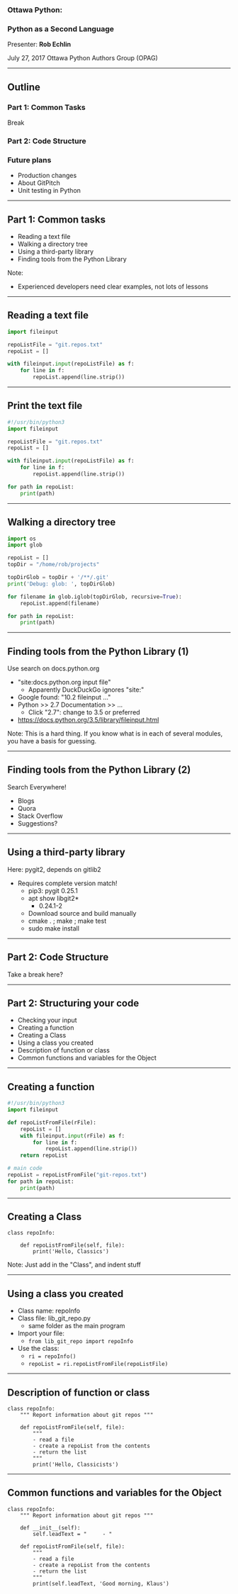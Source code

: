 ### Ottawa Python: 
### Python as a Second Language

Presenter: **Rob Echlin**

July 27, 2017
Ottawa Python Authors Group (OPAG)

---
## Outline

### Part 1: Common Tasks
Break

### Part 2: Code Structure

### Future plans
* Production changes
* About GitPitch
* Unit testing in Python

---
## Part 1: Common tasks
* Reading a text file
* Walking a directory tree
* Using a third-party library
* Finding tools from the Python Library

Note:
* Experienced developers need clear examples, not lots of lessons


---
## Reading a text file

```python
import fileinput

repoListFile = "git.repos.txt"
repoList = []

with fileinput.input(repoListFile) as f:
    for line in f:
        repoList.append(line.strip())
```

---
## Print the text file

```python
#!/usr/bin/python3
import fileinput

repoListFile = "git.repos.txt"
repoList = []

with fileinput.input(repoListFile) as f:
    for line in f:
        repoList.append(line.strip())

for path in repoList:
    print(path)
```

---
## Walking a directory tree

```python
import os
import glob

repoList = []
topDir = "/home/rob/projects"

topDirGlob = topDir + '/**/.git'
print('Debug: glob: ', topDirGlob)

for filename in glob.iglob(topDirGlob, recursive=True):
    repoList.append(filename)

for path in repoList:
    print(path)
```

---
## Finding tools from the Python Library (1)

Use search on docs.python.org
* "site:docs.python.org input file"
  * Apparently DuckDuckGo ignores "site:"
* Google found: "10.2 fileinput ..."
* Python >> 2.7 Documentation >> ...
  * Click "2.7": change to 3.5 or preferred
* https://docs.python.org/3.5/library/fileinput.html

Note:
This is a hard thing.
If you know what is in each of several modules, you have a basis for guessing.


---
## Finding tools from the Python Library (2)
Search Everywhere!
* Blogs
* Quora
* Stack Overflow
* Suggestions?

---
## Using a third-party library
Here: pygit2, depends on gitlib2
* Requires complete version match!
  * pip3: pygit 0.25.1
  * apt show libgit2*
    * 0.24.1-2
  * Download source and build manually
  * cmake .  ; make  ; make test
  * sudo make install

---
## Part 2: Code Structure

Take a break here?

---
## Part 2: Structuring your code
* Checking your input
* Creating a function
* Creating a Class
* Using a class you created
* Description of function or class
* Common functions and variables for the Object

---
## Creating a function

```python
#!/usr/bin/python3
import fileinput

def repoListFromFile(rFile):
    repoList = []
    with fileinput.input(rFile) as f:
        for line in f:
            repoList.append(line.strip())
    return repoList

# main code
repoList = repoListFromFile("git-repos.txt")
for path in repoList:
    print(path)
```

---
## Creating a Class
```
class repoInfo:

    def repoListFromFile(self, file):
        print('Hello, Classics')
```

Note:
Just add in the "Class", and indent stuff

---
## Using a class you created
* Class name: repoInfo
* Class file: lib_git_repo.py
  * same folder as the main program
* Import your file:
  * ```from lib_git_repo import repoInfo```
* Use the class:
  * ```ri = repoInfo()```
  * ```repoList = ri.repoListFromFile(repoListFile)```

---
## Description of function or class
```
class repoInfo:
    """ Report information about git repos """

    def repoListFromFile(self, file):
        """
        - read a file
        - create a repoList from the contents
        - return the list
        """
        print('Hello, Classicists')
```

---
## Common functions and variables for the Object
```
class repoInfo:
    """ Report information about git repos """

    def __init__(self):
        self.leadText = "     - "

    def repoListFromFile(self, file):
        """
        - read a file
        - create a repoList from the contents
        - return the list
        """
        print(self.leadText, 'Good morning, Klaus')
```



